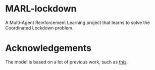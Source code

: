 # MARL-lockdown
A Multi-Agent Reinforcement Learning project that learns to solve the Coordinated Lockdown problem.

# Acknowledgements
The model is based on a lot of previous work, such as [this](https://institutefordiseasemodeling.github.io/Documentation/hiv/model-seir.html).

